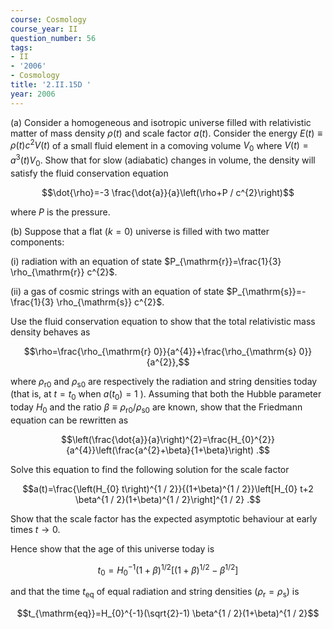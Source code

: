 ```yaml
---
course: Cosmology
course_year: II
question_number: 56
tags:
- II
- '2006'
- Cosmology
title: '2.II.15D '
year: 2006
---
```



(a) Consider a homogeneous and isotropic universe filled with relativistic matter of mass density $\rho(t)$ and scale factor $a(t)$. Consider the energy $E(t) \equiv \rho(t) c^{2} V(t)$ of a small fluid element in a comoving volume $V_{0}$ where $V(t)=a^{3}(t) V_{0}$. Show that for slow (adiabatic) changes in volume, the density will satisfy the fluid conservation equation

$$\dot{\rho}=-3 \frac{\dot{a}}{a}\left(\rho+P / c^{2}\right)$$

where $P$ is the pressure.

(b) Suppose that a flat $(k=0)$ universe is filled with two matter components:

(i) radiation with an equation of state $P_{\mathrm{r}}=\frac{1}{3} \rho_{\mathrm{r}} c^{2}$.

(ii) a gas of cosmic strings with an equation of state $P_{\mathrm{s}}=-\frac{1}{3} \rho_{\mathrm{s}} c^{2}$.

Use the fluid conservation equation to show that the total relativistic mass density behaves as

$$\rho=\frac{\rho_{\mathrm{r} 0}}{a^{4}}+\frac{\rho_{\mathrm{s} 0}}{a^{2}},$$

where $\rho_{\mathrm{r} 0}$ and $\rho_{\mathrm{s} 0}$ are respectively the radiation and string densities today (that is, at $t=t_{0}$ when $a\left(t_{0}\right)=1$ ). Assuming that both the Hubble parameter today $H_{0}$ and the ratio $\beta \equiv \rho_{\mathrm{r} 0} / \rho_{\mathrm{s} 0}$ are known, show that the Friedmann equation can be rewritten as

$$\left(\frac{\dot{a}}{a}\right)^{2}=\frac{H_{0}^{2}}{a^{4}}\left(\frac{a^{2}+\beta}{1+\beta}\right) .$$

Solve this equation to find the following solution for the scale factor

$$a(t)=\frac{\left(H_{0} t\right)^{1 / 2}}{(1+\beta)^{1 / 2}}\left[H_{0} t+2 \beta^{1 / 2}(1+\beta)^{1 / 2}\right]^{1 / 2} .$$

Show that the scale factor has the expected asymptotic behaviour at early times $t \rightarrow 0$.

Hence show that the age of this universe today is

$$t_{0}=H_{0}^{-1}(1+\beta)^{1 / 2}\left[(1+\beta)^{1 / 2}-\beta^{1 / 2}\right]$$

and that the time $t_{\mathrm{eq}}$ of equal radiation and string densities $\left(\rho_{\mathrm{r}}=\rho_{\mathrm{s}}\right)$ is

$$t_{\mathrm{eq}}=H_{0}^{-1}(\sqrt{2}-1) \beta^{1 / 2}(1+\beta)^{1 / 2}$$